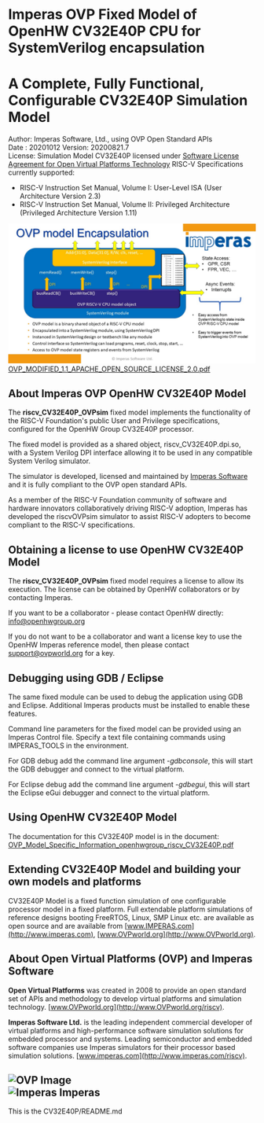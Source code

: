 Imperas OVP Fixed Model of OpenHW CV32E40P CPU for SystemVerilog encapsulation
==============================================================================
A Complete, Fully Functional, Configurable CV32E40P Simulation Model
===

Author: Imperas Software, Ltd., using OVP Open Standard APIs  
Date   : 20201012 
Version: 20200821.7  
License: Simulation Model CV32E40P licensed under [Software License Agreement for Open Virtual Platforms Technology](OVP_IMPERAS_LICENSE.pdf)
RISC-V Specifications currently supported:
- RISC-V Instruction Set Manual, Volume I: User-Level ISA (User Architecture Version 2.3)
- RISC-V Instruction Set Manual, Volume II: Privileged Architecture (Privileged Architecture Version 1.11)




![OVP Image ](OVP_model_Encapsulation.jpg)  
[OVP_MODIFIED_1.1_APACHE_OPEN_SOURCE_LICENSE_2.0.pdf](./doc/OVP_MODIFIED_1.1_APACHE_OPEN_SOURCE_LICENSE_2.0.pdf)



About Imperas OVP OpenHW CV32E40P Model
---
The **riscv_CV32E40P_OVPsim** fixed model implements the functionality of the RISC-V Foundation's public User and Privilege specifications, configured for the OpenHW Group CV32E40P processor.

The fixed model is provided as a shared object, riscv_CV32E40P.dpi.so, with a System Verilog DPI interface allowing it to be used in any compatible System Verilog simulator.

The simulator is developed, licensed and maintained by [Imperas Software](http://www.imperas.com/riscv) and it is fully compliant to the OVP open standard APIs. 

As a member of the RISC-V Foundation community of software and hardware innovators collaboratively driving RISC-V adoption, Imperas has developed the riscvOVPsim simulator to assist RISC-V adopters to become compliant to the RISC-V specifications.


Obtaining a license to use OpenHW CV32E40P Model
---
The **riscv_CV32E40P_OVPsim** fixed model requires a license to allow its execution. The license can be obtained by OpenHW collaborators or by contacting Imperas.

If you want to be a collaborator - please contact OpenHW directly: info@openhwgroup.org

If you do not want to be a collaborator and want a license key to use the OpenHW Imperas reference model, then please contact support@ovpworld.org for a key.



Debugging using GDB / Eclipse
---
The same fixed module can be used to debug the application using GDB and Eclipse. Additional Imperas products must be installed to enable these features.

Command line parameters for the fixed model can be provided using an Imperas Control file. Specify a text file containing commands using IMPERAS_TOOLS in the environment.

For GDB debug add the command line argument _-gdbconsole_, this will start the GDB debugger and connect to the virtual platform.

For Eclipse debug add the command line argument _-gdbegui_, this will start the Eclipse eGui debugger and connect to the virtual platform.


Using OpenHW CV32E40P Model
---
The documentation for this CV32E40P model is in the document:
[OVP_Model_Specific_Information_openhwgroup_riscv_CV32E40P.pdf](./doc/OVP_Model_Specific_Information_openhwgroup_riscv_CV32E40P.pdf)

  
Extending CV32E40P Model and building your own models and platforms
---
CV32E40P Model is a fixed function simulation of one configurable processor model in a fixed platform. Full extendable platform simulations of reference designs booting FreeRTOS, Linux, SMP Linux etc. are available as open source and are available from [www.IMPERAS.com](http://www.imperas.com), [www.OVPworld.org](http://www.OVPworld.org).  


About Open Virtual Platforms (OVP) and Imperas Software
---
**Open Virtual Platforms** was created in 2008 to provide an open standard set of APIs and methodology to develop virtual platforms and simulation technology. 
[www.OVPworld.org](http://www.OVPworld.org/riscv).

**Imperas Software Ltd.** is the leading independent commercial developer of virtual platforms and high-performance software simulation solutions for embedded processor and systems. Leading semiconductor and embedded software companies use Imperas simulators for their processor based simulation solutions.
[www.imperas.com](http://www.imperas.com/riscv).

![OVP Image ](http://www.imperas.com/sites/default/files/partner-logos/ovp_0.jpg)  
![Imperas Imperas](http://www.imperas.com/sites/all/themes/tophit/logo.png)  
---


This is the CV32E40P/README.md  
